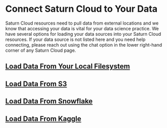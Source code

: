 # Connect Saturn Cloud to Your Data

Saturn Cloud resources need to pull data from external locations and we know that accessing your data is vital for your data science practice. We have several options for loading your data sources into your Saturn Cloud resources. If your data source is not listed here and you need help connecting, please reach out using the chat option in the lower right-hand corner of any Saturn Cloud page.

## [Load Data From Your Local Filesystem](r-load-data-local-files.Rmd)

## [Load Data From S3](r-load-data-s3.Rmd)

## [Load Data From Snowflake](r-load-data-s3.Rmd)

## [Load Data From Kaggle](r-load-data-s3.Rmd)